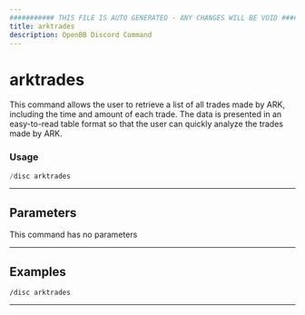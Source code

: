 ```yaml
---
########### THIS FILE IS AUTO GENERATED - ANY CHANGES WILL BE VOID ###########
title: arktrades
description: OpenBB Discord Command
---
```


# arktrades

This command allows the user to retrieve a list of all trades made by ARK, including the time and amount of each trade. The data is presented in an easy-to-read table format so that the user can quickly analyze the trades made by ARK.

### Usage

```python wordwrap
/disc arktrades
```

---

## Parameters

This command has no parameters



---

## Examples

```
/disc arktrades
```
---
